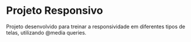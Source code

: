 # Projeto Responsivo

Projeto desenvolvido para treinar a responsividade em diferentes tipos de telas, utilizando @media queries.

